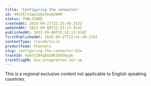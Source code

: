 ```yaml
---
title: 'Configuring the connector'
id: 40eYElt1qwIqGeIeum2W4M
status: PUBLISHED
createdAt: 2018-09-27T22:25:49.315Z
updatedAt: 2022-09-06T22:53:13.914Z
publishedAt: 2022-09-06T22:53:13.914Z
firstPublishedAt: 2018-09-27T22:41:30.135Z
contentType: trackArticle
productTeam: Channels
slug: configuring-the-connector-b2w
trackId: 6w07SJBVqE020KIOOS8ygk
trackSlugEN: b2w-integration-set-up
---
```


<div class="alert alert-warning" role="alert">This is a regional exclusive content not applicable to 
English speaking countries.</div>
